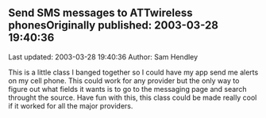 ## Send SMS messages to ATTwireless phonesOriginally published: 2003-03-28 19:40:36 
Last updated: 2003-03-28 19:40:36 
Author: Sam Hendley 
 
This is a little class I banged together so I could have my app send me alerts on my cell phone.  This could work for any provider but the only way to figure out what fields it wants is to go to the messaging page and search throught the source.  Have fun with this, this class could be made really cool if it worked for all the major providers.